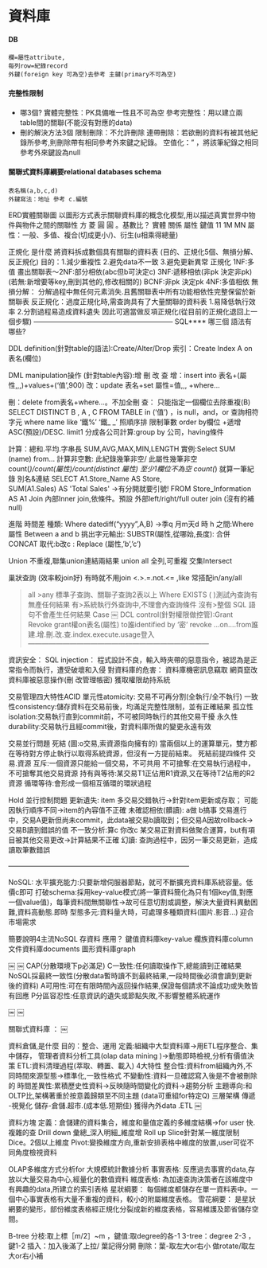 資料庫
==
#### DB
	欄=屬性attribute,
	每列row=紀錄record
	外鍵(foreign key 可為空)去參考 主鍵(primary不可為空) 
#### 完整性限制
* 哪3個?
	實體完整性：PK具備唯一性且不可為空
	參考完整性：用以建立兩table間的關聯(不能沒有對應的data)
* 刪的解決方法3個
	限制刪除：不允許刪除
	連帶刪除：若欲刪的資料有被其他紀錄所參考,則刪除帶有相同參考外來鍵之紀錄。
	空值化：” ，將該筆紀錄之相同參考外來鍵設為null
#### 關聯式資料庫綱要relational databases schema 
	表名稱(a,b,c,d) 
	外鍵寫法：地址 參考 c.編號

ERD實體關聯圖
以圖形方式表示關聯資料庫的概念化模型,用以描述真實世界中物件與物件之間的關聯性
方 菱 圓 圓 。基數比？
實體 關係 屬性 鍵值 11 1M MN
屬性：一般、多值、複合(切成更小/\)、衍生(u相乘得總量)

正規化 是什麼
將資料拆成數個具有關聯的資料表 
 (目的、正規化5個、無損分解、反正規化)
目的：1.減少重複性 2.避免data不一致 3.避免更新異常
正規化
1NF:多值
畫出關聯表～2NF:部分相依(abc但b可決定c)
3NF:遞移相依(非pk 決定非pk)  (若無:新增要等key,刪到其他的,修改相關的)
BCNF:非pk 決定pk
4NF:多值相依
無損分解：
分解過程中無任何元素消失.且舊關聯表中所有功能相依性完整保留於新關聯表
反正規化：過度正規化時,需查詢具有了大量關聯的資料表
1.易降低執行效率
2.分割過程易造成資料遺失
因此可適當做反項正規化(從目前的正規化退回上一個步驟)
————————————————————
SQL****  哪三個 語法有哪些?

DDL definition(針對table的語法):Create/Alter/Drop
索引：Create Index A on 表名(欄位)

DML manipulation操作 (針對table內容):增 刪 改 查
增：insert into  表名+(屬性,,,)+values+(‘值’,900)
改：update 表名+set  屬性=值,,, +where…

刪：delete from表名+where…。不加全刪
查：
只能指定一個欄位去除重複(B)
SELECT DISTINCT B , A , C FROM TABLE
in (‘值’) ，is null，and，or 
查詢相符字元
where name like ‘鐵%’ ‘鐵_ _’
照順序排 限制筆數
order by欄位 +遞增ASC(預設)/DESC.  limit1 
分成各公司計算:group by 公司，having條件

計算：總和.平均.字串長
SUM,AVG,MAX,MIN,LENGTH
實例:Select SUM (name) from…
計算非空數:  此紀錄幾筆非空/ 此屬性幾筆非空                   
count(*)/count(屬性)/count(distinct 屬性) 
至少1欄位不為空  count(*) 就算一筆紀錄
別名&連結
SELECT A1.Store_Name AS Store,  
SUM(A1.Sales) AS 'Total Sales'   ->有分開就要引號!
FROM Store_Information AS A1
Join
內部Inner join,依條件。預設
外部left/right/full outer join (沒有的補null) 

進階
時間差 種類:
Where datediff(“yyyy”,A,B)  ->季q 月m天d 時 h 
之間:Where 屬性 Between a and b 
挑出字元輸出:
SUBSTR(屬性,從哪始,長度):
合併CONCAT
取代:b改c :
Replace (屬性,’b’,’c’)  

Union
不重複,聯集union連結兩結果
union all 全列,可重複
交集Intersect 

巢狀查詢 (效率較join好) 有時就不用join
<.>.=.not.<= ,like 常搭配in/any/all 
>all  >any
標準子查詢、關聯子查詢2表以上
Where EXISTS ( )測試內查詢有無產任何結果
有>系統執行外查詢中,不理會內查詢條件
沒有>整個 SQL 語句不會產生任何結果
Case
￼
DCL control(針對權限做控管):Grant Revoke
grant權on表名(屬性) to誰identified by ‘密‘
revoke …on….from誰
建.增.刪.改.查.index.execute.usage登入
——————————————————————————

資訊安全：
SQL injection：
程式設計不良，輸入時夾帶的惡意指令，被認為是正常指令而執行，遭受破壞和入侵
對資料庫的危害：
資料庫機密訊息竊取
網頁竄改
資料庫被惡意操作(刪 改管理帳密)
獲取權限劫持系統

交易管理四大特性ACID
單元性atomicity: 交易不可再分割(全執行/全不執行)
一致性consistency:儲存資料在交易前後，均滿足完整性限制，並有正確結果
孤立性isolation:交易執行直到commit前，不可被同時執行的其他交易干擾
永久性durability:交易執行且經commit後，對資料庫所做的變更永遠有效

交易並行問題
死結 (圖:o交易,索資源指向擁有的)
當兩個以上的運算單元，雙方都在等待對方停止執行以取得系統資源，但沒有一方提前結束。
死結前提四條件 交易.資源
互斥:一個資源只能給一個交易，不可共用
不可搶奪:在交易執行過程中，不可搶奪其他交易資源
持有與等待:某交易T1正佔用R1資源,又在等待T2佔用的R2資源
循環等待:會形成一個相互循環的環狀過程


Hold 並行控制問題
更新遺失: item
多交易交錯執行->針對item更新或存取；
可能因執行順序不同->item的內容值不正確
未確認相依(髒讀): a做 b搞事
交易進行中，交易A更新但尚未commit，此data被交易b讀取到；但交易A因故rollback->交易B讀到錯誤的值
不一致分析:算c 你改c
某交易正對資料做聚合運算，but有項目被其他交易更改->計算結果不正確
幻讀:
查詢過程中，因另一筆交易更新，造成讀取筆數錯誤

——————————————————————————

NoSQL:
水平擴充能力:只要新增伺服器節點，就可不斷擴充資料庫系統容量。低價c即可
打破schema:採用key-value模式(將一筆資料簡化為只有1個key值,對應一個value值)，每筆資料間無關聯性->故可任意切割或調整，解決大量資料異動困難,資料高動態.即時
型態多元:資料量大時，可處理多種類資料(圖片.影音…) 迎合市場需求

簡要說明4主流NoSQL 存資料 應用？
鍵值資料庫key-value 
欄族資料庫column 
文件資料庫documents 
圖形資料庫graph

￼
￼
CAP(分散環境下p必滿足)
C一致性:任何讀取操作下,總能讀到正確結果
NoSQL採最終一致性(分散data暫時讀不到最終結果,一段時間後必須會讀到更新後的資料)
A可用性:可在有限時間內返回操作結果,保證每個請求不論成功或失敗皆有回應
P分區容忍性:任意資訊的遺失或節點失敗,不影響整體系統運作

￼
￼

關聯式資料庫 ：
￼

資料倉儲,是什麼 目的：整合、運用
定義:組織中大型資料庫->用ETL程序整合、集中儲存，
管理者資料分析工具(olap data mining )->動態即時檢視,分析有價值決策
ETL:資料清理過程(萃取、轉置、載入)
4大特性
整合性:資料from組織內外,不同時間來源型態->標準化,一致性格式
不變動性:資料一旦確認寫入後是不會被刪除的
時間差異性:累積歷史性資料->反映隨時間變化的資料->趨勢分析
主題導向:和OLTP比,架構著重於按意義歸類至不同主題
(data可重組for特定Q)
三層架構
傳遞 -視覺化
儲存-倉儲.超市.(成本低.短期佳)
獲得內外data .ETL
￼


資料方塊
定義：倉儲建的資料集合，維度和量值定義的多維度結構->for user 快.複雜的查
Drill down 彙總_深入明細_維度增
Roll up
Slice針對某一維度限制
Dice。2個以上維度
Pivot:變換維度方向,重新安排表格中維度的放置,user可從不同角度檢視資料

OLAP多維度方式分析for 大規模統計數據分析
事實表格:
反應過去事實的data,存放以大量交易為中心,經量化的數值資料
維度表格:
為加速查詢決策者在該維度中有興趣的data,所建立的索引表格
星狀綱要：
每個維度都儲存在單一資料表中。一個中心事實表格有大量不重複的資料，較小的附屬維度表格。
雪花綱要：
是星狀網要的變形，部份維度表格經正規化分裂成新的維度表格，容易維護及節省儲存空間。

B-tree
分枝:取上標［m/2］~m  ，鍵值:取degree的各-1
3-tree：degree 2-3 ，鍵1-2
插入：加入後滿了上拉/ 葉記得分開
刪除：葉-取左大or右小 做rotate/取左大or右小補 







